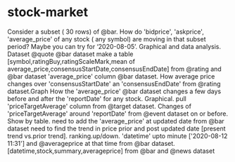 # stock-market
Consider a subset ( 30 rows) of @bar. How do 'bidprice', 'askprice', 'average_price' of any stock ( any symbol) are moving in that subset period? Maybe you can try for ‘2020-08-05’. Graphical and data analysis. Dataset @quote @bar dataset
make a table [symbol,ratingBuy,ratingScaleMark,mean of average_price,consensusStartDate,consensusEndDate] from @rating and @bar dataset
'average_price' column @bar dataset. How average price changes over 'consensusStartDate' an 'consensusEndDate' from @rating dataset.Graph
How the 'average_price' @bar dataset changes a few days before and after the 'reportDate' for any stock. Graphical.
pull 'priceTargetAverage' column from @target dataset. Changes of 'priceTargetAverage' around 'reportDate' from @event dataset on or before. Show by table.
need to add the 'average_price' at updated date from @bar dataset
need to find the trend in price prior and post updated date
[present trend vs.prior trend]. ranking.up/down.
'datetime' upto minute ['2020-08-12 11:31'] and @averageprice at that time from @bar dataset. [datetime,stock,summary,averageprice] from @bar and @news dataset
